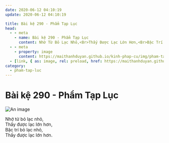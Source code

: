 ```yaml
---
date: 2020-06-12 04:10:19
update: 2020-06-12 04:10:19

title: Bài kệ 290 - Phẩm Tạp Lục
head:
  - - meta
    - name: Bài kệ 290 - Phẩm Tạp Lục
      content: Nhờ Từ Bỏ Lạc Nhỏ,<Br>Thấy Được Lạc Lớn Hơn,<Br>Bậc Trí Bỏ Lạc Nhỏ,<Br>Thấy Được Lạc Lớn Hơn.<Br>
  - - meta
    - property: image
      content: https://maithanhduyan.github.io/kinh-phap-cu/img/pham-tap-luc/pham-tap-luc-290.jpg
  - [link, { as: image, rel: preload, href: https://maithanhduyan.github.io/kinh-phap-cu/img/pham-tap-luc/pham-tap-luc-290.jpg }]
category:
  - pham-tap-luc
---
```


# Bài kệ 290 - Phẩm Tạp Lục

![An image](/img/pham-tap-luc/pham-tap-luc-290.jpg)

Nhờ từ bỏ lạc nhỏ,<br>Thấy được lạc lớn hơn,<br>Bậc trí bỏ lạc nhỏ,<br>Thấy được lạc lớn hơn.<br>
